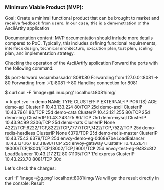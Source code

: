 ### Minimum Viable Product (MVP):
Goal: Create a minimal functional product that can be brought to market and receive feedback from users. In our case, this is a demonstration of the AsciiArtify application

Documentation content: MVP documentation should include more details compared to PoC. Typically, this includes defining functional requirements, interface design, technical architecture, execution plan, test plan, scaling plan, and implementation strategy.

Checking the operation of the AsciiArtify application
Forward the ports with the following command:

$k port-forward svc/ambassador 8081:80 
Forwarding from 127.0.0.1:8081 -> 80
Forwarding from [::1]:8081 -> 80
Handling connection for 8081

$ curl curl -F 'image=@Linux.png' localhost:8081/img/

✗ k get svc -n demo
NAME                     TYPE           CLUSTER-IP      EXTERNAL-IP   PORT(S)                                                 AGE
demo-api                 ClusterIP      10.43.133.224   <none>        80/TCP                                                  25d
demo-ascii               ClusterIP      10.43.79.61     <none>        80/TCP                                                  25d
demo-data                ClusterIP      10.43.121.255   <none>        80/TCP                                                  25d
demo-img                 ClusterIP      10.43.243.125   <none>        80/TCP                                                  25d
demo-mysql               ClusterIP      10.43.94.99     <none>        3306/TCP                                                25d
demo-nats                ClusterIP      None            <none>        4222/TCP,6222/TCP,8222/TCP,7777/TCP,7422/TCP,7522/TCP   25d
demo-redis-headless      ClusterIP      None            <none>        6379/TCP                                                25d
demo-redis-master        ClusterIP      10.43.75.43     <none>        6379/TCP                                                25d
envoy-demo-eg-0d68e7be   LoadBalancer   10.43.134.167   <pending>     80:31890/TCP                                            25d
envoy-gateway            ClusterIP      10.43.28.41     <none>        18000/TCP,18001/TCP,18002/TCP,19001/TCP                 25d
envoy-test-eg-9483c8f2   LoadBalancer   10.43.217.212   <pending>     80:31105/TCP                                            17d
express                  ClusterIP      10.43.223.70    <none>        8081/TCP                                                30d


Let's check the changes:

curl -F 'image=@g.png' localhost:8081/img/
We will get the result directly in the console:
Result

